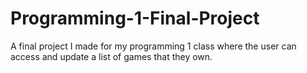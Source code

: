 # Programming-1-Final-Project
A final project I made for my programming 1 class where the user can access and update a list of games that they own. 
